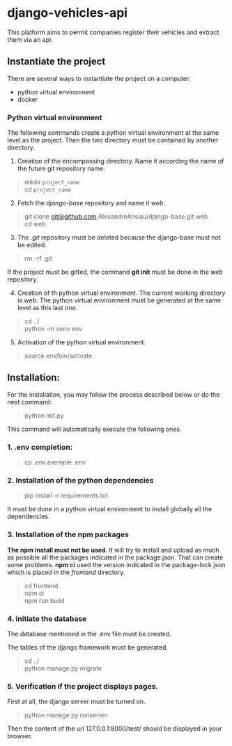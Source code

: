 # django-vehicles-api

This platform aims to permit companies register their vehicles and extract them via an api.

## Instantiate the project

There are several ways to instantiate the project on a computer:
* python virtual environment
* docker

### Python virtual environment 

The following commands create a python virtual environment at the same level as the project. Then the two directory must be contained by another directory.

1. Creation of the encompassing directory. Name it according the name of the future git repository name.

> mkdir `project_name` \
cd `project_name` 

2. Fetch the *django-base* repository and name it *web*.

> git clone git@github.com:AlexandreAnsiau/django-base.git web \
 cd web

3. The *.git* repository must be deleted because the django-base must not be edited. 

> rm -rf .git

If the project must be gitted, the command **git init** must be done in the *web* repository. 

4. Creation of th python virtual environment. The current working directory is web. The python virtual environment must be generated at the same level as this last one.

> cd ../ \
> python -m venv env

5. Activation of the python virtual environment.

> source env/bin/activate

## Installation:

For the installation, you may follow the process described below or do the next command:

> python init.py

This command will automatically execute the following ones.

### 1. .env completion:

> cp .env.exemple .env 

### 2. Installation of the python dependencies

> pip install -r requirements.txt 

It must be done in a python virtual environment to install globally all the dependencies.

### 3. Installation of the npm packages

**The npm install must not be used**. It will try to install and upload as much as possible all the packages indicated in the package.json. That can create some problems. **npm ci** used the version indicated in the package-lock.json which is placed in the *frontend* directory.

> cd frontend \
npm ci \
npm run build

### 4. initiate the database

The database mentioned in the .env file must be created.

The tables of the django framework must be generated.

> cd ../ \
python manage.py migrate

### 5. Verification if the project displays pages. 

First at all, the django server must be turned on.

> python manage.py runserver

Then the content of the url 127.0.0.1:8000/test/ should be displayed in your browser.